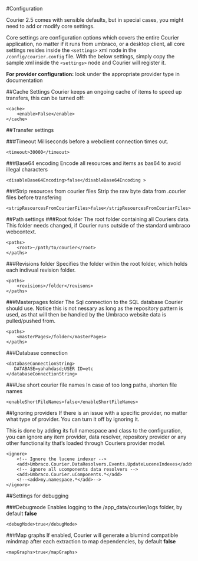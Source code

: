 #Configuration

Courier 2.5 comes with sensible defaults, but in special cases, you might need to add or modify core settings.

Core settings are configuration options which covers the entire Courier application, no matter if it runs from umbraco, or a desktop client, all core settings resides inside the `<settings>` xml node in the` /config/courier.config` file. With the below settings, simply copy the sample xml inside the `<settings>` node and Courier will register it.

**For provider configuration:** look under the appropriate provider type in documentation

##Cache Settings
Courier keeps an ongoing cache of items to speed up transfers, this can be turned off:

	<cache>
		<enable>False</enable>
	</cache>


##Transfer settings

###Timeout
Milliseconds before a webclient connection times out.

	<timeout>30000</timeout>

###Base64 encoding
Encode all resources and items as bas64 to avoid illegal characters

	<disableBase64Encoding>false</disableBase64Encoding >

###Strip resources from courier files
Strip the raw byte data from .courier files before transfering

	<stripResourcesFromCourierFiles>false</stripResourcesFromCourierFiles>

##Path settings
###Root folder
The root folder containing all Couriers data. This folder needs changed, if Courier runs outside of the standard umbraco webcontext. 
	
	<paths>  
	    <root>~/path/to/courier</root>
	</paths>

###Revisions folder
Specifies the folder within the root folder, which holds each indivual revision folder.

	<paths>  
	    <revisions>/folder</revisons>
	</paths>

###Masterpages folder
The Sql connection to the SQL database Courier should use. Notice this is not nessary as long as the repository pattern is used, as that will then be handled by the Umbraco website data is pulled/pushed from.

	<paths>  
	    <masterPages>/folder</masterPages>
	</paths>

###Database connection
	
	<databaseConnectionString>
	   DATABASE=yahahdasd;USER ID=etc
	</databaseConnectionString>

###Use short courier file names
In case of too long paths, shorten file names

	<enableShortFileNames>false</enableShortFileNames>

##Ignoring providers
If there is an issue with a specific provider, no matter what type of provider. You can turn it off by ignoring it. 

This is done by adding its full namespace and class to the configuration, you can ignore any item provider, data resolver, repository provider or any other functionality that’s loaded through Couriers provider model.

	<ignore>
	    <!-- Ignore the lucene indexer -->
	    <add>Umbraco.Courier.DataResolvers.Events.UpdateLuceneIndexes</add>
	    <!-- ignore all ucomponents data resolvers -->
	    <add>Umbraco.Courier.uComponents.*</add>
	    <!--<add>my.namespace.*</add>-->
	</ignore>


##Settings for debugging

###Debugmode
Enables logging to the /app_data/courier/logs folder, by default **false**

	<debugMode>true</debugMode>

###Map graphs
If enabled, Courier will generate a blumind compatible mindmap after each extraction to map dependencies, by default **false**

	<mapGraphs>true</mapGraphs>
	
	
